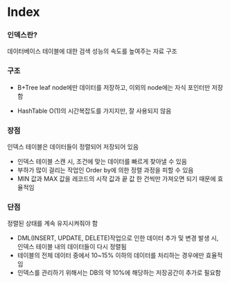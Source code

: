 # Index

### 인덱스란?
데이터베이스 테이블에 대한 검색 성능의 속도를 높여주는 자료 구조


### 구조
- B+Tree
  leaf node에만 데이터를 저장하고, 이외의 node에는 자식 포인터만 저장함

   
- HashTable
  O(1)의 시간복잡도를 가지지만, 잘 사용되지 않음

### 장점
인덱스 테이블은 데이터들이 정렬되어 저장되어 있음  
- 인덱스 테이블 스캔 시, 조건에 맞는 데이터를 빠르게 찾아낼 수 있음
- 부하가 많이 걸리는 작업인 Order by에 의한 정렬 과정을 피할 수 있음
- MIN 값과 MAX 값을 레코드의 시작 값과 끝 값 한 건씩만 가져오면 되기 때문에 효율적임

### 단점
정렬된 상태를 계속 유지시켜줘야 함
- DML(INSERT, UPDATE, DELETE)작업으로 인한 데이터 추가 및 변경 발생 시, 인덱스 테이블 내의 데이터들이 다시 정렬됨
- 테이블의 전체 데이터 중에서 10~15% 이하의 데이터를 처리하는 경우에만 효율적임
- 인덱스를 관리하기 위해서는 DB의 약 10%에 해당하는 저장공간이 추가로 필요함

